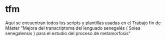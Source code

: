 # tfm
Aquí se encuentran todos los scripts y plantillas usadas en el Trabajo fin de Máster  "Mejora del transcriptoma del lenguado senegalés ( Solea senegalensis ) para el estudio del proceso de metamorfosis"
